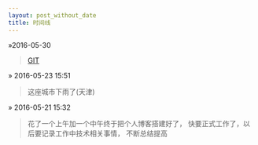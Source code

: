 ```yaml
---
layout: post_without_date
title: 时间线
---
```



&raquo;2016-05-30

>[GIT](http://gitref.justjavac.com/)

&raquo; 2016-05-23 15:51

>这座城市下雨了(天津)

&raquo; 2016-05-21 15:32

>花了一个上午加一个中午终于把个人博客搭建好了，
>快要正式工作了，以后要记录工作中技术相关事情，
>不断总结提高







